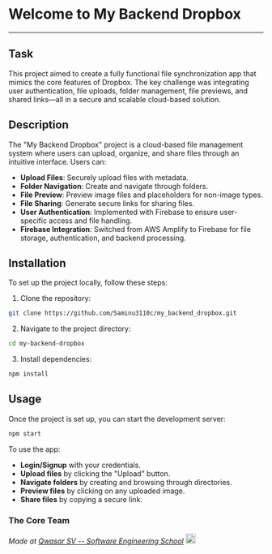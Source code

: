 # Welcome to My Backend Dropbox
***

## Task
This project aimed to create a fully functional file synchronization app that mimics the core features of Dropbox. The key challenge was integrating user authentication, file uploads, folder management, file previews, and shared links—all in a secure and scalable cloud-based solution.

## Description
The "My Backend Dropbox" project is a cloud-based file management system where users can upload, organize, and share files through an intuitive interface. Users can:
- **Upload Files**: Securely upload files with metadata.
- **Folder Navigation**: Create and navigate through folders.
- **File Preview**: Preview image files and placeholders for non-image types.
- **File Sharing**: Generate secure links for sharing files.
- **User Authentication**: Implemented with Firebase to ensure user-specific access and file handling.
- **Firebase Integration**: Switched from AWS Amplify to Firebase for file storage, authentication, and backend processing.

## Installation
To set up the project locally, follow these steps:
1. Clone the repository:
```bash
git clone https://github.com/Saminu3110c/my_backend_dropbox.git
```
2. Navigate to the project directory:
```bash
cd my-backend-dropbox
```
3. Install dependencies:
```bash
npm install
```

## Usage
Once the project is set up, you can start the development server:
```bash
npm start
```
To use the app:
- **Login/Signup** with your credentials.
- **Upload files** by clicking the "Upload" button.
- **Navigate folders** by creating and browsing through directories.
- **Preview files** by clicking on any uploaded image.
- **Share files** by copying a secure link.

### The Core Team
   


<span><i>Made at <a href='https://qwasar.io'>Qwasar SV -- Software Engineering School</a></i></span>
<span><img alt='Qwasar SV -- Software Engineering Schools Logo' src='https://storage.googleapis.com/qwasar-public/qwasar-logo_50x50.png' width='20px' /></span>
